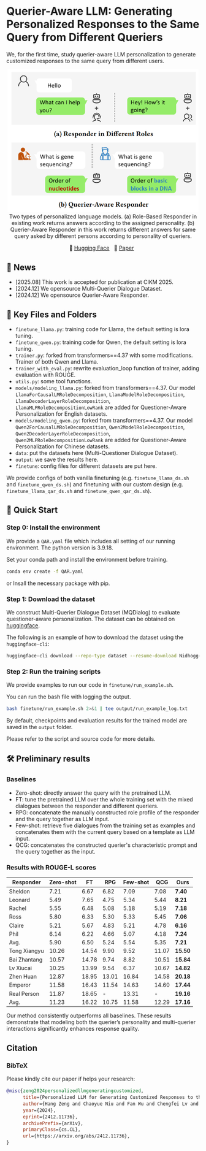 # Querier-Aware LLM: Generating Personalized Responses to the Same Query from Different Queriers

We, for the first time, study querier-aware LLM personalization to generate customized responses to the same query from different users.

<!-- > this version of code contains `finetune` and `finetune_qar` (our design)  -->

<div align="center">
    <img src="asserts/problem.png" alt="pipeline" width="500"/>  
    <figcaption>Two types of personalized language models. (a) Role-Based Responder in existing work returns answers according to the assigned personality. (b) Querier-Aware Responder in this work returns different answers for same query asked by different persons according to personality of queriers.</figcaption>
</div>

<p align="center">
       🤗 <a href="https://huggingface.co/datasets/Nidhogg-zh/Multi-Querier_Dialogue">Hugging Face</a> &nbsp&nbsp📑 <a href="https://arxiv.org/abs/2412.11736">Paper</a>&nbsp&nbsp
</p>


## 📢 News
- [2025.08] This work is accepted for publication at CIKM 2025.  
- [2024.12] We opensource Multi-Querier Dialogue Dataset.  
- [2024.12] We opensource Querier-Aware Responder.

## 📁 Key Files and Folders
- `finetune_llama.py`: training code for Llama, the default setting is lora tuning.
- `finetune_qwen.py`: training code for Qwen, the default setting is lora tuning.
- `trainer.py`: forked from transformers==4.37 with some modifications. Trainer of both Qwen and Llama. 
- `trainer_with_eval.py`: rewrite evaluation_loop function of trainer, adding evaluation with ROUGE.
- `utils.py`: some tool functions.
- `models/modeling_llama.py`: forked from transformers==4.37. Our model `LlamaForCausalLMRoleDecomposition`, `LlamaModelRoleDecomposition`, `LlamaDecoderLayerRoleDecomposition`, `LlamaMLPRoleDecompositionLowRank` are added for Questioner-Aware Personalization for English datasets. 
- `models/modeling_qwen.py`: forked from transformers==4.37. Our model `Qwen2ForCausalLMRoleDecomposition`, `Qwen2ModelRoleDecomposition`, `Qwen2DecoderLayerRoleDecomposition`, `Qwen2MLPRoleDecompositionLowRank` are added for Questioner-Aware Personalization for Chinese datasets. 
- `data`: put the datasets here (Multi-Questioner Dialogue Dataset).
- `output`: we save the results here. 
- `finetune`: config files for different datasets are put here. 

We provide configs of both vanilla finetuning (e.g. `finetune_llama_ds.sh` and `finetune_qwen_ds.sh`) and finetuning with our custom design (e.g. `finetune_llama_qar_ds.sh` and `finetune_qwen_qar_ds.sh`).

## 🚀 Quick Start

### Step 0: Install the environment
We provide a `QAR.yaml` file which includes all setting of our running environment. The python version is 3.9.18.

Set your conda path and install the environment before training. 
```sh
conda env create -f QAR.yaml
```
or Insall the necessary package with pip. 

### Step 1: Download the dataset
We construct Multi-Querier Dialogue Dataset (MQDialog) to evaluate questioner-aware personalization. The dataset can be obtained on [huggingface](https://huggingface.co/datasets/Nidhogg-zh/Multi-Querier_Dialogue). 

The following is an example of how to download the dataset using the `huggingface-cli`:
```bash
huggingface-cli download --repo-type dataset --resume-download Nidhogg-zh/Multi-Querier_Dialogue --local-dir data
```

### Step 2: Run the training scripts
We provide examples to run our code in `finetune/run_example.sh`.   

You can run the bash file with logging the output.
```sh
bash finetune/run_example.sh 2>&1 | tee output/run_example_log.txt
``` 
By default, checkpoints and evaluation results for the trained model are saved in the `output` folder.

Please refer to the script and source code for more details.

## 🛠️ Preliminary results

### Baselines
- Zero-shot: directly answer the query with the pretrained LLM.  
- FT: tune the pretrained LLM over the whole training set with the mixed dialogues between the responder and different queriers.
- RPG: concatenate the manually constructed role profile of the responder and the query together as LLM input.
- Few-shot: retrieve five dialogues from the training set as examples and concatenates them with the current query based on a template as LLM input.
- QCG: concatenates the constructed querier's characteristic prompt and the query together as the input. 

### Results with ROUGE-L scores
|	Responder	|	Zero-shot	|	FT	|	RPG	|	Few-shot	|	QCG	|	Ours	|
|	---	|	---	|	---	|	---	|	---	|	---	|	---	|
|	Sheldon	|	7.21	|	6.67	|	6.82	|	7.09	|	7.08	|	**7.40**	|
|	Leonard	|	5.49	|	7.65	|	4.75	|	5.34	|	5.44	|	**8.21**	|
|	Rachel	|	5.55	|	6.48	|	5.08	|	5.18	|	5.19	|	**7.18**	|
|	Ross	|	5.80	|	6.33	|	5.30	|	5.33	|	5.45	|	**7.06**	|
|	Claire 	|	5.21	|	5.67	|	4.83	|	5.21	|	4.78	|	**6.16**	|
|	Phil	|	6.14	|	6.22	|	4.66	|	5.07	|	4.18	|	**7.24**	|
|	Avg.	|	5.90	|	6.50	|	5.24	|	5.54	|	5.35	|	**7.21**	|
|	Tong Xiangyu	|	10.26	|	14.54	|	9.90	|	9.52	|	11.07	|	**15.50**	|
|	Bai Zhantang	|	10.57	|	14.78	|	9.74	|	8.82	|	10.51	|	**15.84**	|
|	Lv Xiucai	|	10.25	|	13.99	|	9.54	|	6.37	|	10.67	|	**14.82**	|
|	Zhen Huan	|	12.87	|	18.95	|	13.01	|	16.84	|	14.58	|	**20.18**	|
|	Emperor	|	11.58	|	16.43	|	11.54	|	14.63	|	14.60	|	**17.44**	|
|	Real Person	|	11.87	|	18.65	|	-	|	13.31	|	-	|	**19.16**	|
|	Avg.	|	11.23	|	16.22	|	10.75	|	11.58	|	12.29	|	**17.16**	|

Our method consistently outperforms all baselines. These results demonstrate that modeling both the querier’s personality and multi-querier interactions significantly enhances response quality.

## Citation
### BibTeX
Please kindly cite our paper if helps your research:

```bib
@misc{zeng2024personalizedllmgeneratingcustomized,
      title={Personalized LLM for Generating Customized Responses to the Same Query from Different Users}, 
      author={Hang Zeng and Chaoyue Niu and Fan Wu and Chengfei Lv and Guihai Chen},
      year={2024},
      eprint={2412.11736},
      archivePrefix={arXiv},
      primaryClass={cs.CL},
      url={https://arxiv.org/abs/2412.11736}, 
}
```
